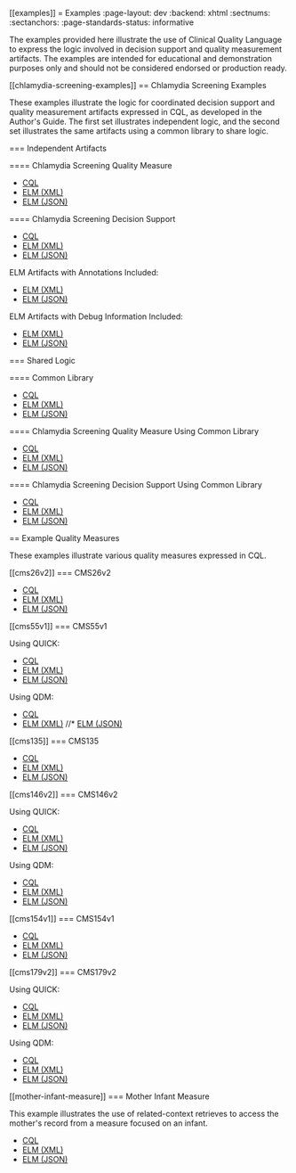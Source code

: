 [[examples]]
= Examples
:page-layout: dev
:backend: xhtml
:sectnums:
:sectanchors:
:page-standards-status: informative
  
The examples provided here illustrate the use of Clinical Quality Language to express the logic involved in decision support and quality measurement artifacts. The examples are intended for educational and demonstration purposes only and should not be considered endorsed or production ready.

[[chlamydia-screening-examples]]
== Chlamydia Screening Examples

These examples illustrate the logic for coordinated decision support and quality measurement artifacts expressed in CQL, as developed in the Author's Guide. The first set illustrates independent logic, and the second set illustrates the same artifacts using a common library to share logic.

=== Independent Artifacts

==== Chlamydia Screening Quality Measure

* [CQL](examples\ChlamydiaScreening_CQM.cql)
* [ELM (XML)](examples\ChlamydiaScreening_CQM.xml)
* [ELM (JSON)](examples\ChlamydiaScreening_CQM.json)

==== Chlamydia Screening Decision Support

* [CQL](examples\ChlamydiaScreening_CDS.cql)
* [ELM (XML)](examples\ChlamydiaScreening_CDS.xml)
* [ELM (JSON)](examples\ChlamydiaScreening_CDS.json)

ELM Artifacts with Annotations Included:
  
* [ELM (XML)](examples\ChlamydiaScreening_CDS_Annotated.xml)
* [ELM (JSON)](examples\ChlamydiaScreening_CDS_Annotated.json)

ELM Artifacts with Debug Information Included:

* [ELM (XML)](examples\ChlamydiaScreening_CDS_Debug.xml)
* [ELM (JSON)](examples\ChlamydiaScreening_CDS_Debug.json)

=== Shared Logic

==== Common Library

* [CQL](examples\ChlamydiaScreening_Common.cql)
* [ELM (XML)](examples\ChlamydiaScreening_Common.xml)
* [ELM (JSON)](examples\ChlamydiaScreening_Common.json)

==== Chlamydia Screening Quality Measure Using Common Library

* [CQL](examples\ChlamydiaScreening_CQM_UsingCommon.cql)
* [ELM (XML)](examples\ChlamydiaScreening_CQM_UsingCommon.xml)
* [ELM (JSON)](examples\ChlamydiaScreening_CQM_UsingCommon.json)

==== Chlamydia Screening Decision Support Using Common Library

* [CQL](examples\ChlamydiaScreening_CDS_UsingCommon.cql)
* [ELM (XML)](examples\ChlamydiaScreening_CDS_UsingCommon.xml)
* [ELM (JSON)](examples\ChlamydiaScreening_CDS_UsingCommon.json)

== Example Quality Measures

These examples illustrate various quality measures expressed in CQL.

[[cms26v2]]
=== CMS26v2

* [CQL](examples\CMS26v2_CQM.cql)
* [ELM (XML)](examples\CMS26v2_CQM.xml)
* [ELM (JSON)](examples\CMS26v2_CQM.json)

[[cms55v1]]
=== CMS55v1

Using QUICK:
  
* [CQL](examples\CMS55v1_NQF0495.cql)
* [ELM (XML)](examples\CMS55v1_NQF0495.xml)
* [ELM (JSON)](examples\CMS55v1_NQF0495.json)

Using QDM:
  
* [CQL](examples\CMS55v1_QDM.cql)
* [ELM (XML)](examples\CMS55v1_QDM.xml)
//* [ELM (JSON)](examples\CMS55v1_QDM.json)

[[cms135]]
=== CMS135

* [CQL](examples\CMS135_QDM.cql)
* [ELM (XML)](examples\CMS135_QDM.xml)
* [ELM (JSON)](examples\CMS135_QDM.json)

[[cms146v2]]
=== CMS146v2

Using QUICK:
  
* [CQL](examples\CMS146v2_CQM.cql)
* [ELM (XML)](examples\CMS146v2_CQM.xml)
* [ELM (JSON)](examples\CMS146v2_CQM.json)

Using QDM:
  
* [CQL](examples\CMS146v2_QDM.cql)
* [ELM (XML)](examples\CMS146v2_QDM.xml)
* [ELM (JSON)](examples\CMS146v2_QDM.json)

[[cms154v1]]
=== CMS154v1

* [CQL](examples\CMS154v1_NQF0069.cql)
* [ELM (XML)](examples\CMS154v1_NQF0069.xml)
* [ELM (JSON)](examples\CMS154v1_NQF0069.json)

[[cms179v2]]
=== CMS179v2

Using QUICK:

* [CQL](examples\CMS179v2_CQM.cql)
* [ELM (XML)](examples\CMS179v2_CQM.xml)
* [ELM (JSON)](examples\CMS179v2_CQM.json)
  
Using QDM:
  
* [CQL](examples\CMS179v2_QDM.cql)
* [ELM (XML)](examples\CMS179v2_QDM.xml)
* [ELM (JSON)](examples\CMS179v2_QDM.json)
  
[[mother-infant-measure]]
=== Mother Infant Measure

This example illustrates the use of related-context retrieves to access the
mother's record from a measure focused on an infant.

* [CQL](examples\Example.RelatedContextRetrieve-0.1.0.cql)
* [ELM (XML)](examples\Example.RelatedContextRetrieve-0.1.0.xml)
* [ELM (JSON)](examples\Example.RelatedContextRetrieve-0.1.0.json)

